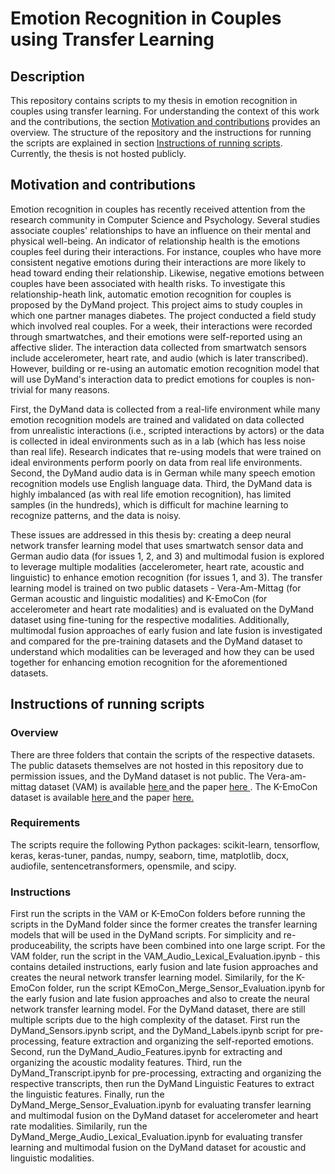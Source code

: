 # Emotion Recognition in Couples using Transfer Learning

## Description

This repository contains scripts to my thesis in emotion recognition in couples using transfer learning. For understanding the context of this work and the contributions, the section [Motivation and contributions](#motivation_contribution) provides an overview. The structure of the repository and the instructions for running the scripts are explained in section [Instructions of running scripts](#instructions). Currently, the thesis is not hosted publicly.

## Motivation and contributions <a name="motivation_contribution"></a>

Emotion recognition in couples has recently received attention from the research community in Computer Science and Psychology. Several studies associate couples' relationships to have an influence on their mental and physical well-being. An indicator of relationship health is the emotions couples feel during their interactions. For instance, couples who have more consistent negative emotions during their interactions are more likely to head toward ending their relationship. Likewise, negative emotions between couples have been associated with health risks. To investigate this relationship-heath link, automatic emotion recognition for couples is proposed by the DyMand project. This project aims to study couples in which one partner manages diabetes. The project conducted a field study which involved real couples. For a week, their interactions were recorded through smartwatches, and their emotions were self-reported using an affective slider. The interaction data collected from smartwatch sensors include accelerometer, heart rate, and audio (which is later transcribed). However, building or re-using an automatic emotion recognition model that will use DyMand's interaction data to predict emotions for couples is non-trivial for many reasons. 

First, the DyMand data is collected from a real-life environment while many emotion recognition models are trained and validated on data collected from unrealistic interactions (i.e., scripted interactions by actors) or the data is collected in ideal environments such as in a lab (which has less noise than real life). Research indicates that re-using models that were trained on ideal environments perform poorly on data from real life environments. Second, the DyMand audio data is in German while many speech emotion recognition models use English language data. Third, the DyMand data is highly imbalanced (as with real life emotion recognition), has limited samples (in the hundreds), which is difficult for machine learning to recognize patterns, and the data is noisy. 

These issues are addressed in this thesis by: creating a deep neural network transfer learning model that uses smartwatch sensor data and German audio data (for issues 1, 2, and 3) and multimodal fusion is explored to leverage multiple modalities (accelerometer, heart rate, acoustic and linguistic) to enhance emotion recognition (for issues 1, and 3). The transfer learning model is trained on two public datasets - Vera-Am-Mittag (for German acoustic and linguistic modalities) and K-EmoCon (for accelerometer and heart rate modalities) and is evaluated on the DyMand dataset using fine-tuning for the respective modalities. Additionally, multimodal fusion approaches of early fusion and late fusion is investigated and compared for the pre-training datasets and the DyMand dataset to understand which modalities can be leveraged and how they can be used together for enhancing emotion recognition for the aforementioned datasets.

## Instructions of running scripts <a name="instructions"></a>

### Overview
There are three folders that contain the scripts of the respective datasets. The public datasets themselves are not hosted in this repository due to permission issues, and the DyMand dataset is not public. The Vera-am-mittag dataset (VAM) is available <a href="https://sail.usc.edu/VAM/vam_info.htm"> here </a> and the paper <a href="https://ieeexplore.ieee.org/document/4607572?arnumber=4607572"> here </a>. The K-EmoCon dataset is available <a href="https://zenodo.org/record/3762962#.Yt_ZTXZBxPY"> here </a> and the paper <a href="https://www.nature.com/articles/s41597-020-00630-y"> here. </a>

### Requirements

The scripts require the following Python packages: scikit-learn, tensorflow, keras, keras-tuner, pandas, numpy, seaborn, time, matplotlib, docx, audiofile, sentencetransformers, opensmile, and scipy.

### Instructions

First run the scripts in the VAM or K-EmoCon folders before running the scripts in the DyMand folder since the former creates the transfer learning models that will be used in the DyMand scripts. For simplicity and re-produceability, the scripts have been combined into one large script. For the VAM folder, run the script in the VAM_Audio_Lexical_Evaluation.ipynb - this contains detailed instructions, early fusion and late fusion approaches and creates the neural network transfer learning model. Similarily, for the K-EmoCon folder, run the script KEmoCon_Merge_Sensor_Evaluation.ipynb for the early fusion and late fusion approaches and also to create the neural network transfer learning model. For the DyMand dataset, there are still multiple scripts due to the high complexity of the dataset. First run the DyMand_Sensors.ipynb script, and the DyMand_Labels.ipynb script for pre-processing, feature extraction and organizing the self-reported emotions. Second, run the DyMand_Audio_Features.ipynb for extracting and organizing the acoustic modality features. Third, run the DyMand_Transcript.ipynb for pre-processing, extracting and organizing the respective transcripts, then run the DyMand Linguistic Features to extract the linguistic features. Finally, run the DyMand_Merge_Sensor_Evaluation.ipynb for evaluating transfer learning and multimodal fusion on the DyMand dataset for accelerometer and heart rate modalities. Similarily, run the DyMand_Merge_Audio_Lexical_Evaluation.ipynb for evaluating transfer learning and multimodal fusion on the DyMand dataset for acoustic and linguistic modalities.
